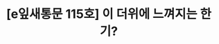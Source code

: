---
href: 'https://stibee.com/api/v1.0/emails/share/6DBSTiv7RgTD2V2Uy5p-Wh22C5c19w==#new_tab'
title: '[e잎새통문 115호] 이 더위에 느껴지는 한기?'
img: '/_assets/115.jpg'
---